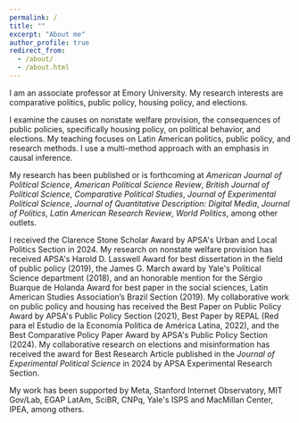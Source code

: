 ```yaml
---
permalink: /
title: ""
excerpt: "About me"
author_profile: true
redirect_from: 
  - /about/
  - /about.html
---
```


I am an  associate  professor  at  Emory  University. My  research  interests  are comparative  politics,  public  policy, housing policy, and elections.

I examine the causes on  nonstate  welfare  provision,  the  consequences  of  public  policies, specifically housing policy,  on  political behavior, and elections. My teaching focuses on Latin American politics, public policy, and research methods. I use a multi-method approach with an emphasis in causal inference.

My research has been published or is forthcoming at *American Journal of Political Science*, *American Political Science Review*, *British Journal of Political Science*, *Comparative Political Studies*, *Journal of Experimental Political Science*, *Journal of Quantitative Description: Digital Media*, *Journal of Politics*, *Latin American Research Review*, *World Politics*, among other outlets. 

I received the Clarence Stone Scholar Award by APSA's Urban and Local Politics Section in 2024. My research on nonstate welfare provision has received APSA's Harold D. Lasswell Award for best dissertation in the field of public policy (2019), the James G. March award by Yale's Political Science department (2018), and an honorable mention for the Sérgio Buarque de Holanda Award for best paper in the social sciences, Latin American Studies Association’s Brazil Section (2019). My collaborative work on public policy and housing has received the Best Paper on Public Policy Award by APSA's Public Policy Section (2021), Best Paper by REPAL (Red para el Estudio de la Economía Política de América Latina, 2022), and the Best Comparative Policy Paper Award by APSA's Public Policy Section (2024). My collaborative research on elections and misinformation has received the award for Best Research Article published in the *Journal of Experimental Political Science* in 2024 by APSA Experimental Research Section.

My work has been supported by Meta, Stanford Internet Observatory, MIT Gov/Lab, EGAP LatAm, SciBR, CNPq, Yale's ISPS and MacMillan Center, IPEA, among others.



